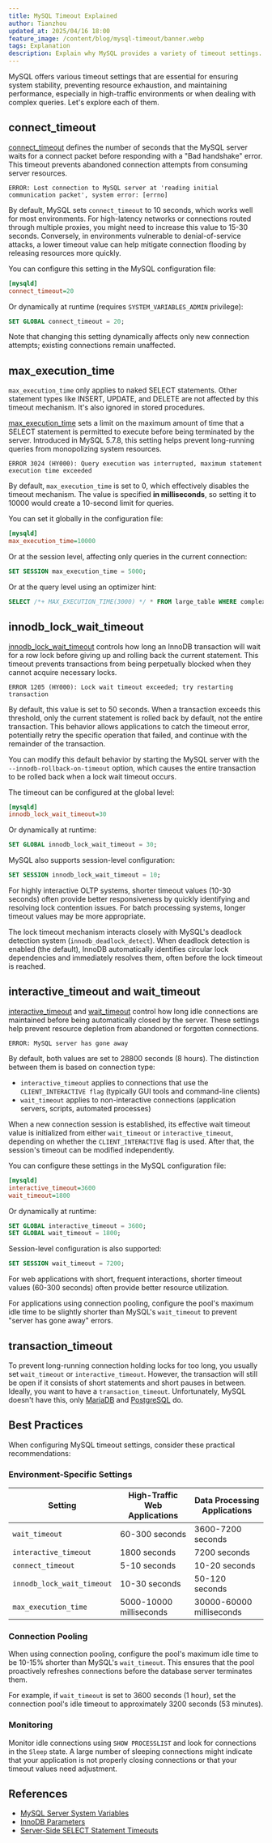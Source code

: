 ```yaml
---
title: MySQL Timeout Explained
author: Tianzhou
updated_at: 2025/04/16 18:00
feature_image: /content/blog/mysql-timeout/banner.webp
tags: Explanation
description: Explain why MySQL provides a variety of timeout settings.
---
```


MySQL offers various timeout settings that are essential for ensuring system stability, preventing resource exhaustion, and maintaining performance, especially in high-traffic environments or when dealing with complex queries. Let's explore each of them.

## connect_timeout

[connect_timeout](https://dev.mysql.com/doc/refman/8.0/en/server-system-variables.html#sysvar_connect_timeout) defines the number of seconds that the MySQL server waits for a connect packet before responding with a "Bad handshake" error. This timeout prevents abandoned connection attempts from consuming server resources.

```plain
ERROR: Lost connection to MySQL server at 'reading initial communication packet', system error: [errno]
```

By default, MySQL sets `connect_timeout` to 10 seconds, which works well for most environments. For high-latency networks or connections routed through multiple proxies, you might need to increase this value to 15-30 seconds. Conversely, in environments vulnerable to denial-of-service attacks, a lower timeout value can help mitigate connection flooding by releasing resources more quickly.

You can configure this setting in the MySQL configuration file:

```ini
[mysqld]
connect_timeout=20
```

Or dynamically at runtime (requires `SYSTEM_VARIABLES_ADMIN` privilege):

```sql
SET GLOBAL connect_timeout = 20;
```

Note that changing this setting dynamically affects only new connection attempts; existing connections remain unaffected.

## max_execution_time

<HintBlock type="info">

`max_execution_time` only applies to naked SELECT statements. Other statement types like INSERT, UPDATE, and DELETE are not affected by this timeout mechanism. It's also ignored in stored procedures.

</HintBlock>

[max_execution_time](https://dev.mysql.com/doc/refman/8.0/en/server-system-variables.html#sysvar_max_execution_time) sets a limit on the maximum amount of time that a SELECT statement is permitted to execute before being terminated by the server. Introduced in MySQL 5.7.8, this setting helps prevent long-running queries from monopolizing system resources.

```plain
ERROR 3024 (HY000): Query execution was interrupted, maximum statement execution time exceeded
```

By default, `max_execution_time` is set to 0, which effectively disables the timeout mechanism. The value is specified **in milliseconds**, so setting it to 10000 would create a 10-second limit for queries.

You can set it globally in the configuration file:

```ini
[mysqld]
max_execution_time=10000
```

Or at the session level, affecting only queries in the current connection:

```sql
SET SESSION max_execution_time = 5000;
```

Or at the query level using an optimizer hint:

```sql
SELECT /*+ MAX_EXECUTION_TIME(3000) */ * FROM large_table WHERE complex_condition;
```

## innodb_lock_wait_timeout

[innodb_lock_wait_timeout](https://dev.mysql.com/doc/refman/8.0/en/innodb-parameters.html#sysvar_innodb_lock_wait_timeout) controls how long an InnoDB transaction will wait for a row lock before giving up and rolling back the current statement. This timeout prevents transactions from being perpetually blocked when they cannot acquire necessary locks.

```plain
ERROR 1205 (HY000): Lock wait timeout exceeded; try restarting transaction
```

By default, this value is set to 50 seconds. When a transaction exceeds this threshold, only the current statement is rolled back by default, not the entire transaction. This behavior allows applications to catch the timeout error, potentially retry the specific operation that failed, and continue with the remainder of the transaction.

You can modify this default behavior by starting the MySQL server with the `--innodb-rollback-on-timeout` option, which causes the entire transaction to be rolled back when a lock wait timeout occurs.

The timeout can be configured at the global level:

```ini
[mysqld]
innodb_lock_wait_timeout=30
```

Or dynamically at runtime:

```sql
SET GLOBAL innodb_lock_wait_timeout = 30;
```

MySQL also supports session-level configuration:

```sql
SET SESSION innodb_lock_wait_timeout = 10;
```

For highly interactive OLTP systems, shorter timeout values (10-30 seconds) often provide better responsiveness by quickly identifying and resolving lock contention issues. For batch processing systems, longer timeout values may be more appropriate.

The lock timeout mechanism interacts closely with MySQL's deadlock detection system (`innodb_deadlock_detect`). When deadlock detection is enabled (the default), InnoDB automatically identifies circular lock dependencies and immediately resolves them, often before the lock timeout is reached.

## interactive_timeout and wait_timeout

[interactive_timeout](https://dev.mysql.com/doc/refman/8.0/en/server-system-variables.html#sysvar_interactive_timeout) and [wait_timeout](https://dev.mysql.com/doc/refman/8.0/en/server-system-variables.html#sysvar_wait_timeout) control how long idle connections are maintained before being automatically closed by the server. These settings help prevent resource depletion from abandoned or forgotten connections.

```plain
ERROR: MySQL server has gone away
```

By default, both values are set to 28800 seconds (8 hours). The distinction between them is based on connection type:

- `interactive_timeout` applies to connections that use the `CLIENT_INTERACTIVE flag` (typically GUI tools and command-line clients)
- `wait_timeout` applies to non-interactive connections (application servers, scripts, automated processes)

When a new connection session is established, its effective wait timeout value is initialized from either `wait_timeout` or `interactive_timeout`, depending on whether the `CLIENT_INTERACTIVE` flag is used. After that, the session's timeout can be modified independently.

You can configure these settings in the MySQL configuration file:

```ini
[mysqld]
interactive_timeout=3600
wait_timeout=1800
```

Or dynamically at runtime:

```sql
SET GLOBAL interactive_timeout = 3600;
SET GLOBAL wait_timeout = 1800;
```

Session-level configuration is also supported:

```sql
SET SESSION wait_timeout = 7200;
```

For web applications with short, frequent interactions, shorter timeout values (60-300 seconds) often provide better resource utilization.

<HintBlock type="info">

For applications using connection pooling, configure the pool's maximum idle time to be slightly shorter than MySQL's `wait_timeout` to prevent "server has gone away" errors.

</HintBlock>

## transaction_timeout

To prevent long-running connection holding locks for too long, you usually set `wait_timeout` or `interactive_timeout`. However, the transaction will still be open if it consists of short statements and short pauses in between. Ideally, you want to have a `transaction_timeout`. Unfortunately, MySQL doesn't have this, only [MariaDB](https://mariadb.com/kb/en/transaction-timeouts/) and [PostgreSQL](https://www.postgresql.org/docs/devel/runtime-config-client.html#GUC-TRANSACTION-TIMEOUT) do.

## Best Practices

When configuring MySQL timeout settings, consider these practical recommendations:

### Environment-Specific Settings

| Setting                    | High-Traffic Web Applications | Data Processing Applications |
| -------------------------- | ----------------------------- | ---------------------------- |
| `wait_timeout`             | 60-300 seconds                | 3600-7200 seconds            |
| `interactive_timeout`      | 1800 seconds                  | 7200 seconds                 |
| `connect_timeout`          | 5-10 seconds                  | 10-20 seconds                |
| `innodb_lock_wait_timeout` | 10-30 seconds                 | 50-120 seconds               |
| `max_execution_time`       | 5000-10000 milliseconds       | 30000-60000 milliseconds     |

### Connection Pooling

When using connection pooling, configure the pool's maximum idle time to be 10-15% shorter than MySQL's `wait_timeout`. This ensures that the pool proactively refreshes connections before the database server terminates them.

For example, if `wait_timeout` is set to 3600 seconds (1 hour), set the connection pool's idle timeout to approximately 3200 seconds (53 minutes).

### Monitoring

Monitor idle connections using `SHOW PROCESSLIST` and look for connections in the `Sleep` state. A large number of sleeping connections might indicate that your application is not properly closing connections or that your timeout values need adjustment.

## References

- [MySQL Server System Variables](https://dev.mysql.com/doc/refman/8.0/en/server-system-variables.html)
- [InnoDB Parameters](https://dev.mysql.com/doc/refman/8.0/en/innodb-parameters.html)
- [Server-Side SELECT Statement Timeouts](https://dev.mysql.com/blog-archive/server-side-select-statement-timeouts/)
